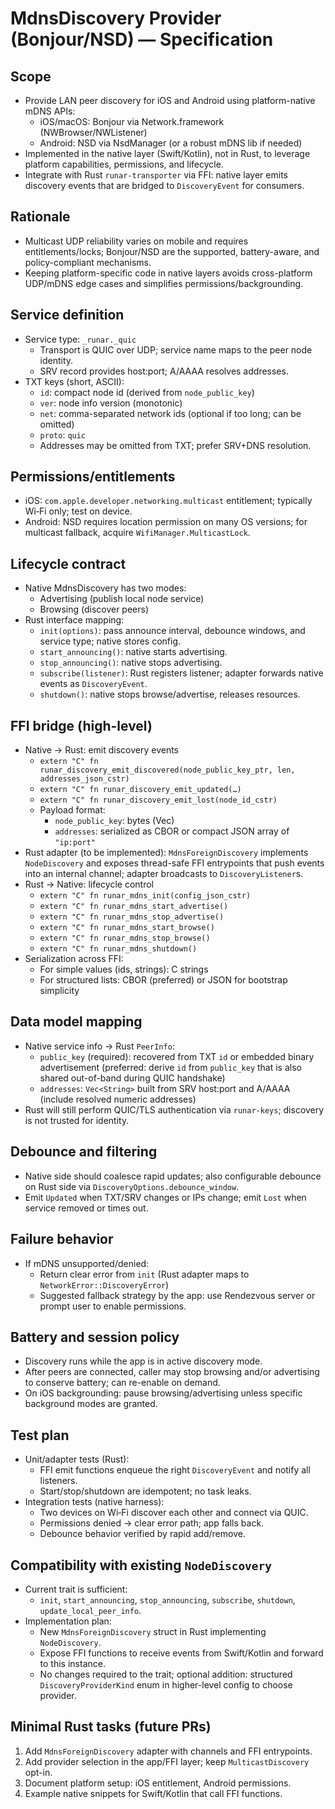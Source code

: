 # MdnsDiscovery Provider (Bonjour/NSD) — Specification

## Scope
- Provide LAN peer discovery for iOS and Android using platform-native mDNS APIs:
  - iOS/macOS: Bonjour via Network.framework (NWBrowser/NWListener)
  - Android: NSD via NsdManager (or a robust mDNS lib if needed)
- Implemented in the native layer (Swift/Kotlin), not in Rust, to leverage platform capabilities, permissions, and lifecycle.
- Integrate with Rust `runar-transporter` via FFI: native layer emits discovery events that are bridged to `DiscoveryEvent` for consumers.

## Rationale
- Multicast UDP reliability varies on mobile and requires entitlements/locks; Bonjour/NSD are the supported, battery-aware, and policy-compliant mechanisms.
- Keeping platform-specific code in native layers avoids cross-platform UDP/mDNS edge cases and simplifies permissions/backgrounding.

## Service definition
- Service type: `_runar._quic`
  - Transport is QUIC over UDP; service name maps to the peer node identity.
  - SRV record provides host:port; A/AAAA resolves addresses.
- TXT keys (short, ASCII):
  - `id`: compact node id (derived from `node_public_key`)
  - `ver`: node info version (monotonic)
  - `net`: comma-separated network ids (optional if too long; can be omitted)
  - `proto`: `quic`
  - Addresses may be omitted from TXT; prefer SRV+DNS resolution.

## Permissions/entitlements
- iOS: `com.apple.developer.networking.multicast` entitlement; typically Wi‑Fi only; test on device.
- Android: NSD requires location permission on many OS versions; for multicast fallback, acquire `WifiManager.MulticastLock`.

## Lifecycle contract
- Native MdnsDiscovery has two modes:
  - Advertising (publish local node service)
  - Browsing (discover peers)
- Rust interface mapping:
  - `init(options)`: pass announce interval, debounce windows, and service type; native stores config.
  - `start_announcing()`: native starts advertising.
  - `stop_announcing()`: native stops advertising.
  - `subscribe(listener)`: Rust registers listener; adapter forwards native events as `DiscoveryEvent`.
  - `shutdown()`: native stops browse/advertise, releases resources.

## FFI bridge (high-level)
- Native → Rust: emit discovery events
  - `extern "C" fn runar_discovery_emit_discovered(node_public_key_ptr, len, addresses_json_cstr)`
  - `extern "C" fn runar_discovery_emit_updated(…)`
  - `extern "C" fn runar_discovery_emit_lost(node_id_cstr)`
  - Payload format:
    - `node_public_key`: bytes (Vec<u8>)
    - `addresses`: serialized as CBOR or compact JSON array of `"ip:port"`
- Rust adapter (to be implemented): `MdnsForeignDiscovery` implements `NodeDiscovery` and exposes thread-safe FFI entrypoints that push events into an internal channel; adapter broadcasts to `DiscoveryListener`s.
- Rust → Native: lifecycle control
  - `extern "C" fn runar_mdns_init(config_json_cstr)`
  - `extern "C" fn runar_mdns_start_advertise()`
  - `extern "C" fn runar_mdns_stop_advertise()`
  - `extern "C" fn runar_mdns_start_browse()`
  - `extern "C" fn runar_mdns_stop_browse()`
  - `extern "C" fn runar_mdns_shutdown()`
- Serialization across FFI:
  - For simple values (ids, strings): C strings
  - For structured lists: CBOR (preferred) or JSON for bootstrap simplicity

## Data model mapping
- Native service info → Rust `PeerInfo`:
  - `public_key` (required): recovered from TXT `id` or embedded binary advertisement (preferred: derive `id` from `public_key` that is also shared out-of-band during QUIC handshake)
  - `addresses`: `Vec<String>` built from SRV host:port and A/AAAA (include resolved numeric addresses)
- Rust will still perform QUIC/TLS authentication via `runar-keys`; discovery is not trusted for identity.

## Debounce and filtering
- Native side should coalesce rapid updates; also configurable debounce on Rust side via `DiscoveryOptions.debounce_window`.
- Emit `Updated` when TXT/SRV changes or IPs change; emit `Lost` when service removed or times out.

## Failure behavior
- If mDNS unsupported/denied:
  - Return clear error from `init` (Rust adapter maps to `NetworkError::DiscoveryError`)
  - Suggested fallback strategy by the app: use Rendezvous server or prompt user to enable permissions.

## Battery and session policy
- Discovery runs while the app is in active discovery mode.
- After peers are connected, caller may stop browsing and/or advertising to conserve battery; can re-enable on demand.
- On iOS backgrounding: pause browsing/advertising unless specific background modes are granted.

## Test plan
- Unit/adapter tests (Rust):
  - FFI emit functions enqueue the right `DiscoveryEvent` and notify all listeners.
  - Start/stop/shutdown are idempotent; no task leaks.
- Integration tests (native harness):
  - Two devices on Wi‑Fi discover each other and connect via QUIC.
  - Permissions denied → clear error path; app falls back.
  - Debounce behavior verified by rapid add/remove.

## Compatibility with existing `NodeDiscovery`
- Current trait is sufficient:
  - `init`, `start_announcing`, `stop_announcing`, `subscribe`, `shutdown`, `update_local_peer_info`.
- Implementation plan:
  - New `MdnsForeignDiscovery` struct in Rust implementing `NodeDiscovery`.
  - Expose FFI functions to receive events from Swift/Kotlin and forward to this instance.
  - No changes required to the trait; optional addition: structured `DiscoveryProviderKind` enum in higher-level config to choose provider.

## Minimal Rust tasks (future PRs)
1. Add `MdnsForeignDiscovery` adapter with channels and FFI entrypoints.
2. Add provider selection in the app/FFI layer; keep `MulticastDiscovery` opt-in.
3. Document platform setup: iOS entitlement, Android permissions.
4. Example native snippets for Swift/Kotlin that call FFI functions.
